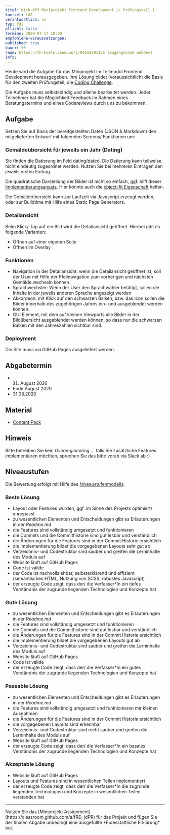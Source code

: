```yaml
---
titel: Kick-Off Miniprojekt Frontend Development // Prüfungsteil 1
kuerzel: fd2
verantwortlich: cn
typ: fd2
pflicht: false
termine: 2020-07-17 10:00
empfohlene-voraussetzungen: 
published: true
dauer: 90
raum: https://th-koeln.zoom.us/j/94618201125 (Zugangscode webdev)
info: 
---
```


Heute wird die Aufgabe für das Miniprojekt im Teilmodul Frontend Development herausgegeben. Ihre Lösung bildet (voraussichtlich) die Basis für den zweiten Prüfungsteil, die [Coding Challenge](/mi-bachelor-webdevelopment/lehrveranstaltungen/fd-pruefung-teil-2).

Die Aufgabe muss selbstständig und alleine bearbeitet werden. Jeder Teilnehmer hat die Möglichkeit Feedback im Rahmen eines Beratungstermins und eines Codereviews durch uns zu bekommen. 

## Aufgabe

Setzen Sie auf Basis der bereitgestellten Daten (JSON & Markdown) den mitgelieferten Entwurf mit folgenden Screens/ Funktionen um:

### Gemäldeübersicht für jeweils ein Jahr (Dating)

Sie finden die Datierung im Feld dating/dated. Die Datierung kann teilweise nicht eindeutig zugeordnet werden. Nutzen Sie bei mehreren Einträgen den jeweils ersten Eintrag.

Die quadratische Darstellung der Bilder ist nicht so einfach, ggf. hilft dieser [Implementierungsansatz](https://css-tricks.com/aspect-ratios-grid-items/). Hier könnte auch die [object-fit Eigenschaft](https://css-tricks.com/almanac/properties/o/object-fit/#:~:text=contain%20%3A%20increases%20or%20decreases%20the,the%20image%20in%20the%20process.) helfen.

Die Gemäldeübersicht kann zur Laufzeit via Javascript erzeugt werden, oder zur Buildtime mit Hilfe eines Static Page Generators.

### Detailansicht

Beim Klick/ Tap auf ein Bild wird die Detailansicht geöffnet. Hierbei gibt es folgende Varianten:
- Öffnen auf einer eigenen Seite
- Öffnen im Overlay

### Funktionen

- Navigation in der Detailansicht: wenn die Detailansicht geöffnet ist, soll der User mit Hilfe der Pfeilnavigation zum vorherigen und nächsten Gemälde wechseln können.
- Sprachwechsler: Wenn der User den Sprachwähler betätigt, sollen die Inhalte in der jeweils anderen Sprache angezeigt werden
- Akkordeon: mit Klick auf den schwarzen Balken, bzw. das Icon sollen die Bilder innerhalb des zugehörigen Jahres ein- und ausgeblendet werden können.
- GUI Element, mit dem auf kleinen Viewports alle Bilder in der Bildübersicht ausgeblendet werden können, so dass nur die schwarzen Balken mit den Jahreszahlen sichtbar sind.

### Deployment

Die Site muss via GitHub Pages ausgeliefert werden.

## Abgabetermin
- 31. August 2020
- Ende August 2020
- 31.08.2020

## Material
- [Content Pack](https://github.com/mi-classroom/content-pack-wd-miniprojekt-2020)

## Hinweis
Bitte betreiben Sie kein *Overengineering* … falls Sie zusätzliche Features implementieren möchten, sprechen Sie das bitte vorab via Slack ab :)

## Niveaustufen

Die Bewertung erfolgt mit Hilfe des [Niveaustufenmodells](https://www.th-koeln.de/mam/downloads/deutsch/hochschule/profil/lehre/steckbrief_niveaustufen.pdf).

### Beste Lösung
- Layout oder Features wurden, ggf. im Sinne des Projekts optimiert/ angepasst
- zu wesentlichen Elementen und Entscheidungen gibt es Erläuterungen in der *Readme.md*
- die Features sind vollständig umgesetzt und funktionieren
- die Commits und die Commithistorie sind gut lesbar und verständlich
- die Änderungen für die Features sind in der Commit Historie ersichtlich
- die Implementierung bildet die vorgegebenen Layouts sehr gut ab
- Verzeichnis- und Codestruktur sind sauber und greifen die Lerninhalte des Moduls auf 
- Website läuft auf GitHub Pages
- Code ist valide
- der Code ist nachvollziehbar, selbsterklärend und effizient (semantisches HTML, Nutzung von SCSS, robustes Javascript)
- der erzeugte Code zeigt, dass der/ die Verfasser\*In ein tiefes Verständnis der zugrunde liegenden Technologien und Konzepte hat

### Gute Lösung
- zu wesentlichen Elementen und Entscheidungen gibt es Erläuterungen in der *Readme.md*
- die Features sind vollständig umgesetzt und funktionieren
- die Commits und die Commithistorie sind gut lesbar und verständlich
- die Änderungen für die Features sind in der Commit Historie ersichtlich
- die Implementierung bildet die vorgegebenen Layouts gut ab
- Verzeichnis- und Codestruktur sind sauber und greifen die Lerninhalte des Moduls auf 
- Website läuft auf GitHub Pages
- Code ist valide
- der erzeugte Code zeigt, dass der/ die Verfasser\*In ein gutes Verständnis der zugrunde liegenden Technologien und Konzepte hat

### Passable Lösung
- zu wesentlichen Elementen und Entscheidungen gibt es Erläuterungen in der *Readme.md*
- die Features sind vollständig umgesetzt und funktionieren mir kleinen Ausnahmen
- die Änderungen für die Features sind in der Commit Historie ersichtlich
- die vorgegebenen Layouts sind erkennbar
- Verzeichnis- und Codestruktur sind recht sauber und greifen die Lerninhalte des Moduls auf 
- Website läuft auf GitHub Pages
- der erzeugte Code zeigt, dass der/ die Verfasser\*In ein basales Verständnis der zugrunde liegenden Technologien und Konzepte hat

### Akzeptable Lösung
- Website läuft auf GitHub Pages
- Layouts und Features sind in wesentlichen Teilen implementiert
- der erzeugte Code zeigt, dass der/ die Verfasser\*In die zugrunde liegenden Technologien und Konzepte in wesentlichen Teilen verstanden hat

---

<div class="notification is-danger is-light">
Nutzen Sie das [Miniprojekt Assignment](https://classroom.github.com/a/fRD_jdPR) für das Projekt und fügen Sie der finalen Abgabe unbedingt eine ausgefüllte *Eidesstattliche Erklärung* bei.
</div>


